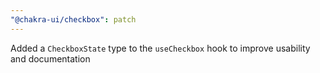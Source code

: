 ```yaml
---
"@chakra-ui/checkbox": patch
---
```


Added a `CheckboxState` type to the `useCheckbox` hook to improve usability and
documentation

